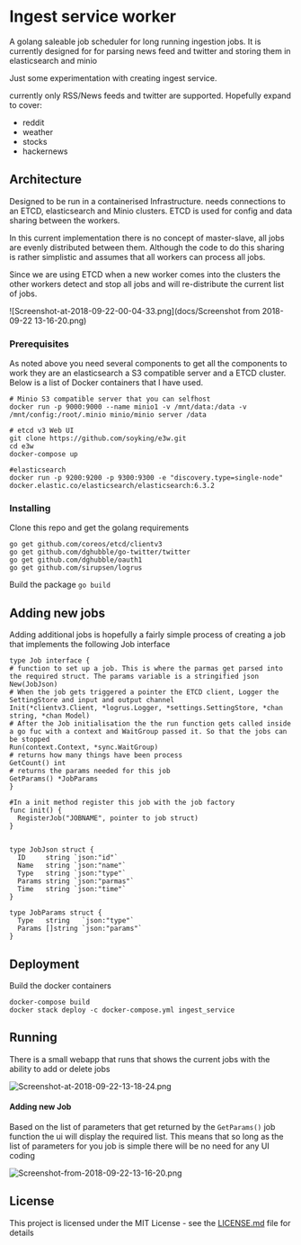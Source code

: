 # Ingest service worker

A golang saleable job scheduler for long running ingestion jobs.
It is currently designed for for parsing news feed and twitter and storing them in elasticsearch and minio

Just some experimentation with creating ingest service.

currently only RSS/News feeds and twitter are supported.
Hopefully expand to cover:
- reddit
- weather
- stocks
- hackernews


## Architecture

Designed to be run in a containerised Infrastructure. needs connections to an ETCD, elasticsearch and Minio clusters.
ETCD is used for config and data sharing between the workers.

In this current implementation there is no concept of master-slave, all jobs are evenly distributed between them. Although the code to do this sharing is rather simplistic and assumes that all workers can process all jobs.

Since we are using ETCD when a new worker comes into the clusters the other workers detect and stop all jobs and will re-distribute the current list of jobs.

![Screenshot-at-2018-09-22-00-04-33.png](docs/Screenshot from 2018-09-22 13-16-20.png)

### Prerequisites

As noted above you need several components to get all the components to work they are an elasticsearch a S3 compatible server and a ETCD cluster.
Below is a list of Docker containers that I have used.

```
# Minio S3 compatible server that you can selfhost
docker run -p 9000:9000 --name minio1 -v /mnt/data:/data -v /mnt/config:/root/.minio minio/minio server /data

# etcd v3 Web UI
git clone https://github.com/soyking/e3w.git
cd e3w
docker-compose up

#elasticsearch
docker run -p 9200:9200 -p 9300:9300 -e "discovery.type=single-node" docker.elastic.co/elasticsearch/elasticsearch:6.3.2

```
### Installing

Clone this repo and get the golang requirements

```
go get github.com/coreos/etcd/clientv3
go get github.com/dghubble/go-twitter/twitter
go get github.com/dghubble/oauth1
go get github.com/sirupsen/logrus
```
Build the package ` go build `

## Adding new jobs

Adding additional jobs is hopefully a fairly simple process of creating a job that implements the following Job interface

```
type Job interface {
# function to set up a job. This is where the parmas get parsed into the required struct. The params variable is a stringified json
New(JobJson)
# When the job gets triggered a pointer the ETCD client, Logger the SettingStore and input and output channel
Init(*clientv3.Client, *logrus.Logger, *settings.SettingStore, *chan string, *chan Model)
# After the Job initialisation the the run function gets called inside a go fuc with a context and WaitGroup passed it. So that the jobs can be stopped
Run(context.Context, *sync.WaitGroup)
# returns how many things have been process
GetCount() int
# returns the params needed for this job
GetParams() *JobParams
}

#In a init method register this job with the job factory
func init() {
  RegisterJob("JOBNAME", pointer to job struct)
}


type JobJson struct {
  ID     string `json:"id"`
  Name   string `json:"name"`
  Type   string `json:"type"`
  Params string `json:"parmas"`
  Time   string `json:"time"`
}

type JobParams struct {
  Type   string   `json:"type"`
  Params []string `json:"params"`
}
```


## Deployment

Build the docker containers
```
docker-compose build
docker stack deploy -c docker-compose.yml ingest_service
```

## Running
There is a small webapp that runs that shows the current jobs with the ability to add or delete jobs

![Screenshot-at-2018-09-22-13-18-24.png](docs/Screenshot-at-2018-09-22-13-18-24.png)

#### Adding new Job
Based on the list of parameters that get returned by the `GetParams()` job function the ui will display the required list. This means that so long as the list of parameters for you job is simple there will be no need for any UI coding

![Screenshot-from-2018-09-22-13-16-20.png](docs/Screenshot-from-2018-09-22-13-16-20.png)



## License

This project is licensed under the MIT License - see the [LICENSE.md](LICENSE.md) file for details

